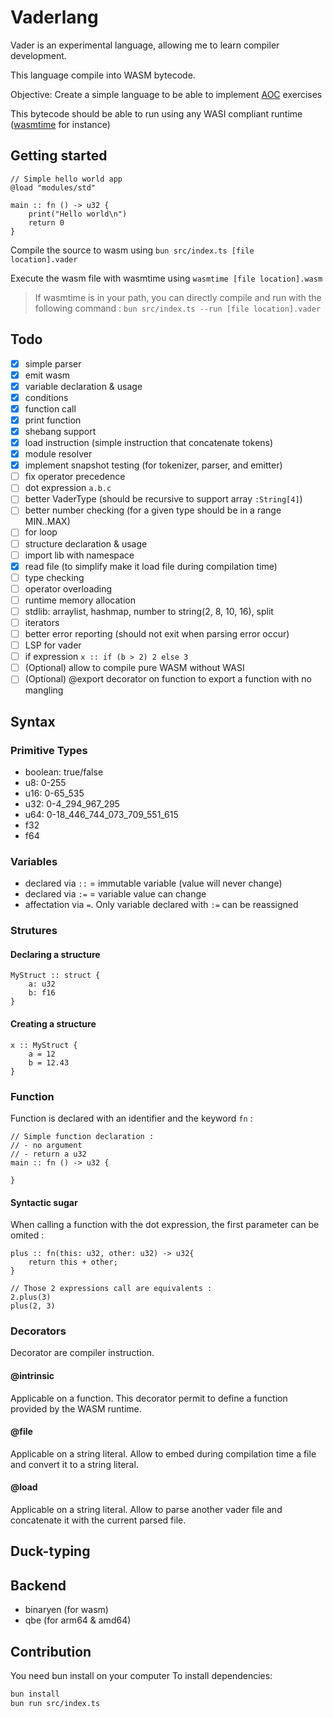 # Vaderlang

Vader is an experimental language, allowing me to learn compiler development.

This language compile into WASM bytecode.

Objective: Create a simple language to be able to implement [AOC](https://adventofcode.com/) exercises

This bytecode should be able to run using any WASI compliant runtime ([wasmtime](https://wasmtime.dev/) for instance)

## Getting started

```
// Simple hello world app
@load "modules/std"

main :: fn () -> u32 {
    print("Hello world\n")
    return 0
}

```

Compile the source to wasm using `bun src/index.ts [file location].vader`

Execute the wasm file with wasmtime using `wasmtime [file location].wasm`

> If wasmtime is in your path, you can directly compile and run with the following command :
`bun src/index.ts --run [file location].vader`

## Todo

- [x] simple parser
- [x] emit wasm
- [x] variable declaration & usage
- [x] conditions
- [x] function call
- [x] print function
- [x] shebang support
- [x] load instruction (simple instruction that concatenate tokens)
- [x] module resolver
- [x] implement snapshot testing (for tokenizer, parser, and emitter)
- [ ] fix operator precedence
- [ ] dot expression `a.b.c`
- [ ] better VaderType (should be recursive to support array `:String[4]`)
- [ ] better number checking (for a given type should be in a range MIN..MAX)
- [ ] for loop
- [ ] structure declaration & usage
- [ ] import lib with namespace
- [x] read file (to simplify make it load file during compilation time)
- [ ] type checking
- [ ] operator overloading
- [ ] runtime memory allocation
- [ ] stdlib: arraylist, hashmap, number to string(2, 8, 10, 16), split
- [ ] iterators
- [ ] better error reporting (should not exit when parsing error occur)
- [ ] LSP for vader
- [ ] if expression `x :: if (b > 2) 2 else 3`
- [ ] (Optional) allow to compile pure WASM without WASI
- [ ] (Optional) @export decorator on function to export a function with no mangling

## Syntax

### Primitive Types

- boolean: true/false
- u8: 0-255
- u16: 0-65_535
- u32: 0-4_294_967_295
- u64: 0-18_446_744_073_709_551_615
- f32
- f64

### Variables

- declared via `::` = immutable variable (value will never change)
- declared via `:=` = variable value can change
- affectation via `=`. Only variable declared with `:=` can be reassigned

### Strutures

#### Declaring a structure

```
MyStruct :: struct {
    a: u32
    b: f16
}
```

#### Creating a structure

```
x :: MyStruct {
    a = 12
    b = 12.43
}
```

### Function

Function is declared with an identifier and the keyword `fn` :

```
// Simple function declaration : 
// - no argument
// - return a u32
main :: fn () -> u32 {

}
```

#### Syntactic sugar

When calling a function with the dot expression, the first parameter can be omited :

```
plus :: fn(this: u32, other: u32) -> u32{
    return this + other;
}

// Those 2 expressions call are equivalents : 
2.plus(3)
plus(2, 3)

```

### Decorators

Decorator are compiler instruction.

#### @intrinsic

Applicable on a function. This decorator permit to define a function provided by the WASM runtime.

#### @file

Applicable on a string literal. Allow to embed during compilation time a file and convert it to a string literal.

#### @load

Applicable on a string literal. Allow to parse another vader file and concatenate it with the current parsed file.

## Duck-typing

## Backend

- binaryen (for wasm)
- qbe (for arm64 & amd64)

## Contribution

You need bun install on your computer
To install dependencies:

```bash
bun install
bun run src/index.ts
```
